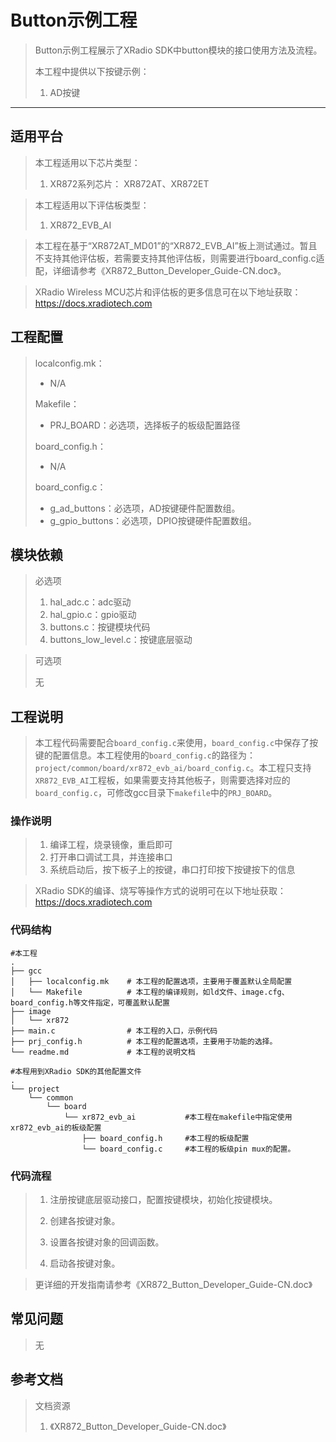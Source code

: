 

# Button示例工程

> Button示例工程展示了XRadio SDK中button模块的接口使用方法及流程。
>
> 本工程中提供以下按键示例：
>
> 1. AD按键

------

## 适用平台

> 本工程适用以下芯片类型：
>
> 1. XR872系列芯片： XR872AT、XR872ET

> 本工程适用以下评估板类型：
>
> 1. XR872_EVB_AI

> 本工程在基于“XR872AT_MD01”的“XR872_EVB_AI”板上测试通过。暂且不支持其他评估板，若需要支持其他评估板，则需要进行board_config.c适配，详细请参考《XR872_Button_Developer_Guide-CN.doc》。

> XRadio Wireless MCU芯片和评估板的更多信息可在以下地址获取：<https://docs.xradiotech.com>

## 工程配置

> localconfig.mk：
>
> - N/A
>
> Makefile：
>
> - PRJ_BOARD：必选项，选择板子的板级配置路径
>
> board_config.h：
>
> - N/A
>
> board_config.c：
>
> - g_ad_buttons：必选项，AD按键硬件配置数组。
> - g_gpio_buttons：必选项，DPIO按键硬件配置数组。

## 模块依赖

> 必选项
>
> 1. hal_adc.c：adc驱动
> 2. hal_gpio.c：gpio驱动
> 3. buttons.c：按键模块代码
> 4. buttons_low_level.c：按键底层驱动

> 可选项
>
> 无

## 工程说明

> 本工程代码需要配合`board_config.c`来使用，`board_config.c`中保存了按键的配置信息。本工程使用的`board_config.c`的路径为：`project/common/board/xr872_evb_ai/board_config.c`。本工程只支持`XR872_EVB_AI`工程板，如果需要支持其他板子，则需要选择对应的`board_config.c`，可修改gcc目录下`makefile`中的`PRJ_BOARD`。
>

### 操作说明

> 1. 编译工程，烧录镜像，重启即可
> 2. 打开串口调试工具，并连接串口
> 3. 系统启动后，按下板子上的按键，串口打印按下按键按下的信息

> XRadio SDK的编译、烧写等操作方式的说明可在以下地址获取：<https://docs.xradiotech.com>

### 代码结构

```
#本工程
.
├── gcc
│   ├── localconfig.mk    # 本工程的配置选项，主要用于覆盖默认全局配置
│   └── Makefile          # 本工程的编译规则，如ld文件、image.cfg、board_config.h等文件指定，可覆盖默认配置
├── image
│   └── xr872
├── main.c                # 本工程的入口，示例代码
├── prj_config.h          # 本工程的配置选项，主要用于功能的选择。
└── readme.md             # 本工程的说明文档

#本程用到XRadio SDK的其他配置文件
.
└── project
    └── common
        └── board
            └── xr872_evb_ai           #本工程在makefile中指定使用xr872_evb_ai的板级配置
                ├── board_config.h     #本工程的板级配置
                └── board_config.c     #本工程的板级pin mux的配置。
```

### 代码流程

> 1. 注册按键底层驱动接口，配置按键模块，初始化按键模块。
>
> 2. 创建各按键对象。
> 3. 设置各按键对象的回调函数。
> 4. 启动各按键对象。

> 更详细的开发指南请参考《XR872_Button_Developer_Guide-CN.doc》

## 常见问题

> 无
>

## 参考文档

> 文档资源
>
> 1. 《XR872_Button_Developer_Guide-CN.doc》
